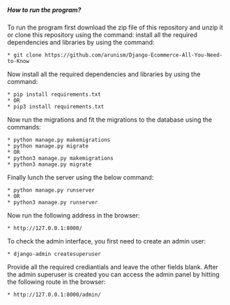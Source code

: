 ##### How to run the program?

To run the program first download the zip file of this repository and unzip it or clone this repository using the command: install all the required dependencies and libraries by using the command:

    * git clone https://github.com/arunism/Django-Ecommerce-All-You-Need-to-Know

Now install all the required dependencies and libraries by using the command:

    * pip install requirements.txt
    * OR
    * pip3 install requirements.txt

Now run the migrations and fit the migrations to the database using the commands:

    * python manage.py makemigrations
    * python manage.py migrate
    * OR
    * python3 manage.py makemigrations
    * python3 manage.py migrate

Finally lunch the server using the below command:

    * python manage.py runserver
    * OR
    * python3 manage.py runserver

Now run the following address in the browser:

    * http://127.0.0.1:8000/

To check the admin interface, you first need to create an admin user:

    * django-admin createsuperuser

Provide all the required crediantials and leave the other fields blank.
After the admin superuser is created you can access the admin panel by hitting the following route in the browser:

    * http://127.0.0.1:8000/admin/
